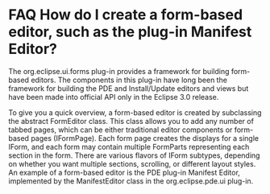 

FAQ How do I create a form-based editor, such as the plug-in Manifest Editor?
=============================================================================

The org.eclipse.ui.forms plug-in provides a framework for building form-based editors. The components in this plug-in have long been the framework for building the PDE and Install/Update editors and views but have been made into official API only in the Eclipse 3.0 release.

To give you a quick overview, a form-based editor is created by subclassing the abstract FormEditor class. This class allows you to add any number of tabbed pages, which can be either traditional editor components or form-based pages (IFormPage). Each form page creates the displays for a single IForm, and each form may contain multiple FormParts representing each section in the form. There are various flavors of IForm subtypes, depending on whether you want multiple sections, scrolling, or different layout styles. An example of a form-based editor is the PDE plug-in Manifest Editor, implemented by the ManifestEditor class in the org.eclipse.pde.ui plug-in.


